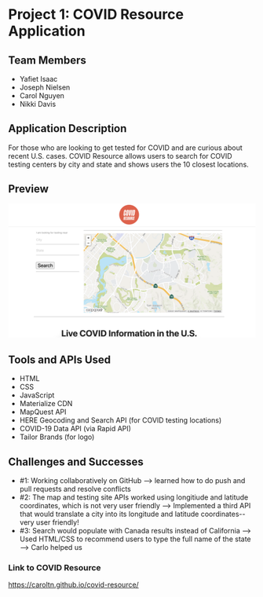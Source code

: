 # Project 1: COVID Resource Application
## Team Members
- Yafiet Isaac
- Joseph Nielsen
- Carol Nguyen
- Nikki Davis

## Application Description
For those who are looking to get tested for COVID and are curious about recent U.S. cases. COVID Resource allows users to search for COVID testing centers by city and state and shows users the 10 closest locations. 

## Preview

![alt screenshot](images/covidResource.png)

## Tools and APIs Used
- HTML
- CSS
- JavaScript
- Materialize CDN
- MapQuest API
- HERE Geocoding and Search API (for COVID testing locations)
- COVID-19 Data API (via Rapid API)
- Tailor Brands (for logo)

## Challenges and Successes
- #1: Working collaboratively on GitHub --> learned how to do push and pull requests and resolve conflicts
- #2: The map and testing site APIs worked using longitiude and latitude coordinates, which is not very user friendly --> Implemented a third API that would translate a city into its longitude and latitude coordinates-- very user friendly!
- #3: Search would populate with Canada results instead of California --> Used HTML/CSS to recommend users to type the full name of the state --> Carlo helped us 

### Link to COVID Resource
https://caroltn.github.io/covid-resource/
